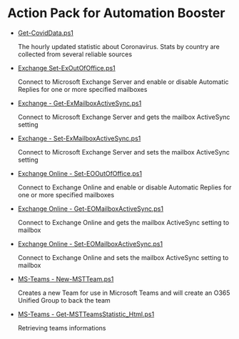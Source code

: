 # Action Pack for Automation Booster

+ [Get-CovidData.ps1](./Get-CovidData.ps1)

  The hourly updated statistic about Coronavirus. 
  Stats by country are collected from several reliable sources

+ [Exchange Set-ExOutOfOffice.ps1](../Exchange/MailBoxes/Set-ExOutOfOffice.ps1)

  Connect to Microsoft Exchange Server and enable or disable Automatic Replies for one or more specified mailboxes

+ [Exchange - Get-ExMailboxActiveSync.ps1](../Exchange/MailBoxes/Get-ExMailboxActiveSync.ps1)

  Connect to Microsoft Exchange Server and gets the mailbox ActiveSync setting

+ [Exchange - Set-ExMailboxActiveSync.ps1](../Exchange/MailBoxes/Set-ExMailboxActiveSync.ps1)

  Connect to Microsoft Exchange Server and sets the mailbox ActiveSync setting

+ [Exchange Online - Set-EOOutOfOffice.ps1](../O365/ExchangeOnline/MailBoxes/Set-EOOutOfOffice.ps1)

  Connect to Exchange Online and enable or disable Automatic Replies for one or more specified mailboxes

+ [Exchange Online - Get-EOMailboxActiveSync.ps1](../O365/ExchangeOnline/MailBoxes/Get-EOMailboxActiveSync.ps1)

  Connect to Exchange Online and gets the mailbox ActiveSync setting to mailbox

+ [Exchange Online - Set-EOMailboxActiveSync.ps1](../O365/ExchangeOnline/MailBoxes/Set-EOMailboxActiveSync.ps1)

  Connect to Exchange Online and sets the mailbox ActiveSync setting to mailbox

+ [MS-Teams - New-MSTTeam.ps1](../O365/MS-Teams/Teams/New-MSTTeam.ps1)

  Creates a new Team for use in Microsoft Teams and will create an O365 Unified Group to back the team

+ [MS-Teams - Get-MSTTeamsStatistic_Html.ps1](../O365/MS-Teams/_REPORTS_/Get-MSTTeamsStatistic_html.ps1)

  Retrieving teams informations